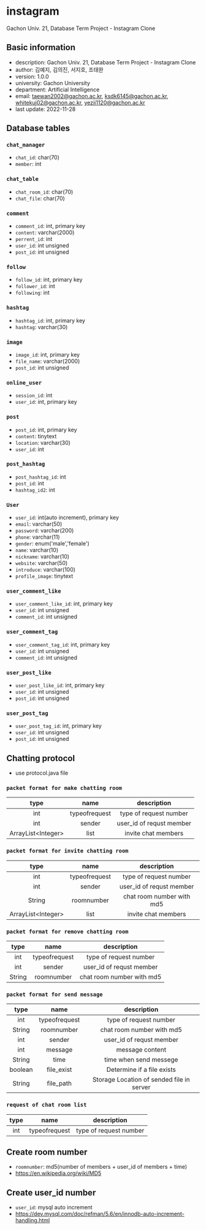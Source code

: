 # instagram
Gachon Univ. 21, Database Term Project - Instagram Clone

## Basic information

* description: Gachon Univ. 21, Database Term Project - Instagram Clone
* author: 김예지, 김의진, 서지호, 조태완
* version: 1.0.0
* university: Gachon University
* department: Artificial Intelligence
* email: taewan2002@gachon.ac.kr, ksdk6145@gachon.ac.kr, whitekuj02@gachon.ac.kr, yezii1120@gachon.ac.kr 
* last update: 2022-11-28

## Database tables

### `chat_manager`
* `chat_id`: char(70)
* `member`: int

### `chat_table`
* `chat_room_id`: char(70)
* `chat_file`: char(70)

### `comment`
* `comment_id`: int, primary key
* `content`: varchar(2000)
* `perrent_id`: int
* `user_id`: int unsigned
* `post_id`: int unsigned

### `follow`
* `follow_id`: int, primary key
* `follower_id`: int
* `following`: int

### `hashtag`
* `hashtag_id`: int, primary key
* `hashtag`: varchar(30)

### `image`
* `image_id`: int, primary key
* `file_name`: varchar(2000)
* `post_id`: int unsigned

### `online_user`
* `session_id`: int
* `user_id`: int, primary key

### `post`
* `post_id`: int, primary key
* `content`: tinytext
* `location`: varchar(30)
* `user_id`: int

### `post_hashtag`

* `post_hashtag_id`: int
* `post_id`: int
* `hashtag_id2`: int

### `User`
* `user_id`: int(auto increment), primary key
* `email`: varchar(50)
* `password`: varchar(200)
* `phone`: varchar(11)
* `gender`: enum('male','female')
* `name`: varchar(10)
* `nickname`: varchar(10)
* `website`: varchar(50)
* `introduce`: varchar(100)
* `profile_image`: tinytext

### `user_comment_like`
* `user_comment_like_id`: int, primary key
* `user_id`: int unsigned
* `comment_id`: int unsigned

### `user_comment_tag`
* `user_comment_tag_id`: int, primary key
* `user_id`: int unsigned
* `comment_id`: int unsigned

### `user_post_like`
* `user_post_like_id`: int, primary key
* `user_id`: int unsigned
* `post_id`: int unsigned

### `user_post_tag`
* `user_post_tag_id`: int, primary key
* `user_id`: int unsigned
* `post_id`: int unsigned

## Chatting protocol

* use protocol.java file

### `packet format for make chatting room`

|        type         |     name      |       description        |
|:-------------------:|:-------------:|:------------------------:|
|         int         | typeofrequest |  type of request number  |
|         int         |    sender     | user_id of requst member |
| ArrayList\<Integer> |     list      |   invite chat members    |


### `packet format for invite chatting room`

|        type         |     name      |        description        |
|:-------------------:|:-------------:|:-------------------------:|
|         int         | typeofrequest |  type of request number   |
|         int         |    sender     | user_id of requst member  |
|       String        |  roomnumber   | chat room number with md5 |
| ArrayList\<Integer> |     list      |    invite chat members    |

### `packet format for remove chatting room`

|        type         |     name      |        description        |
|:-------------------:|:-------------:|:-------------------------:|
|         int         | typeofrequest |  type of request number   |
|         int         |    sender     | user_id of requst member  |
|       String        |  roomnumber   | chat room number with md5 |

### `packet format for send message`

|  type   |     name      |                description                |
|:-------:|:-------------:|:-----------------------------------------:|
|   int   | typeofrequest |          type of request number           |
| String  |  roomnumber   |         chat room number with md5         |
|   int   |    sender     |         user_id of requst member          |
|   int   |    message    |              message content              |
| String  |     time      |          time when send messege           |
| boolean |  file_exist   |        Determine if a file exists         |
| String  |   file_path   | Storage Location of sended file in server |

### `request of chat room list`
|  type   |     name      |                description                |
|:-------:|:-------------:|:-----------------------------------------:|
|   int   | typeofrequest |          type of request number           |


## Create room number

* `roomnumber`: md5(number of members + user_id of members + time)
* https://en.wikipedia.org/wiki/MD5

## Create user_id number

* `user_id`: mysql auto increment
* https://dev.mysql.com/doc/refman/5.6/en/innodb-auto-increment-handling.html
